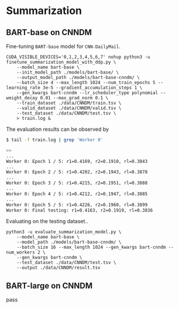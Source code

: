 # Summarization


## BART-base on CNNDM

Fine-tuning ``BART-base`` model for ``CNN-DailyMail``.
```python3
CUDA_VISIBLE_DEVICES='0,1,2,3,4,5,6,7' nohup python3 -u finetune_summarization_model_with_ddp.py \
    --model_name bart-base \
    --init_model_path ./models/bart-base/ \
    --output_model_path ./models/bart-base-cnndm/ \
    --batch_size 4 --max_length 1024 --num_train_epochs 5 --learning_rate 3e-5 --gradient_accumulation_steps 1 \
    --gen_kwargs bart-cnndm --lr_scheduler_type polynomial --weight_decay 0.01 --max_grad_norm 0.1 \
    --train_dataset ./data/CNNDM/train.tsv \
    --valid_dataset ./data/CNNDM/valid.tsv \
    --test_dataset ./data/CNNDM/test.tsv \
    > train.log &
```

The evaluation results can be observed by
```bash
$ tail -f train.log | grep 'Worker 0'

>>
...
Worker 0: Epoch 1 / 5: r1=0.4169, r2=0.1910, rl=0.3843
...
Worker 0: Epoch 2 / 5: r1=0.4202, r2=0.1943, rl=0.3878
...
Worker 0: Epoch 3 / 5: r1=0.4215, r2=0.1951, rl=0.3888
...
Worker 0: Epoch 4 / 5: r1=0.4212, r2=0.1947, rl=0.3885
...
Worker 0: Epoch 5 / 5: r1=0.4226, r2=0.1960, rl=0.3899
Worker 0: Final testing: r1=0.4163, r2=0.1919, rl=0.3836
```

Evaluating on the testing dataset..
```python3
python3 -u evaluate_summarization_model.py \
    --model_name bart-base \
    --model_path ./models/bart-base-cnndm/ \
    --batch_size 16 --max_length 1024 --gen_kwargs bart-cnndm --num_workers 2 \
    --gen_kwargs bart-cnndm \
    --test_dataset ./data/CNNDM/test.tsv \
    --output ./data/CNNDM/result.tsv
```


## BART-large on CNNDM

pass
